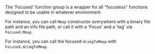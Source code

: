 The 'Focused' function group is a wrapper for all "focusless" functions designed to be usable in whatever environment.

For instance, you can call `Mmap` constructor everywhere with a binary file path and an info file path, or call it with a 'Focus' and a 'tag' via `Focused.Mmap`.

For instance, you can call the focused `dcimgToMmap` with `Focused.dcimgToMmap`.